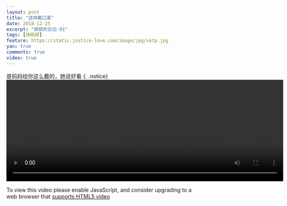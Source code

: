```yaml
---
layout: post
title: "这样戴口罩"
date: 2018-12-25
excerpt: "妍妍的日记-91"
tags: [徐晓妍]
feature: https://static.justice-love.com/image/jpg/xktp.jpg
yan: true
comments: true
video: true
---
```

是妈妈给你这么戴的，她说好看
{: .notice}
<video id="my-video" class="video-js vjs-16-9 clipboard" controls preload="auto" width="722" height="264" data-setup="{}">
    <source src="{{ site.staticUrl }}/yanyan/video/daikouzhao.mp4" type='video/mp4'>
    <p class="vjs-no-js">
      To view this video please enable JavaScript, and consider upgrading to a web browser that
      <a href="http://videojs.com/html5-video-support/" target="_blank">supports HTML5 video</a>
    </p>
</video>
